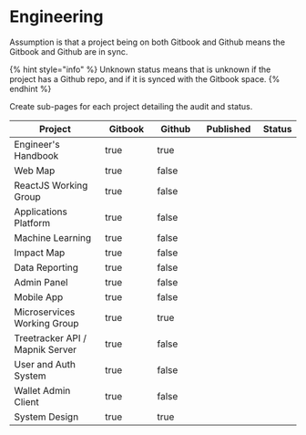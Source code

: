 # Engineering

Assumption is that a project being on both Gitbook and Github means the Gitbook and Github are in sync.&#x20;

{% hint style="info" %}
Unknown status means that is unknown if the project has a Github repo, and if it is synced with the Gitbook space.
{% endhint %}

Create sub-pages for each project detailing the audit and status.

<table><thead><tr><th width="209">Project </th><th width="101" data-type="checkbox"> Gitbook</th><th width="87" data-type="checkbox">Github</th><th width="110" data-type="select">Published</th><th data-type="select">Status</th></tr></thead><tbody><tr><td>Engineer's Handbook</td><td>true</td><td>true</td><td></td><td></td></tr><tr><td>Web Map</td><td>true</td><td>false</td><td></td><td></td></tr><tr><td>ReactJS Working Group</td><td>true</td><td>false</td><td></td><td></td></tr><tr><td>Applications Platform</td><td>true</td><td>false</td><td></td><td></td></tr><tr><td>Machine Learning</td><td>true</td><td>false</td><td></td><td></td></tr><tr><td>Impact Map</td><td>true</td><td>false</td><td></td><td></td></tr><tr><td>Data Reporting</td><td>true</td><td>false</td><td></td><td></td></tr><tr><td>Admin Panel</td><td>true</td><td>false</td><td></td><td></td></tr><tr><td>Mobile App</td><td>true</td><td>false</td><td></td><td></td></tr><tr><td>Microservices Working Group</td><td>true</td><td>true</td><td></td><td></td></tr><tr><td>Treetracker API / Mapnik Server</td><td>true</td><td>false</td><td></td><td></td></tr><tr><td>User and Auth System</td><td>true</td><td>false</td><td></td><td></td></tr><tr><td>Wallet Admin Client</td><td>true</td><td>false</td><td></td><td></td></tr><tr><td>System Design</td><td>true</td><td>true</td><td></td><td></td></tr></tbody></table>
